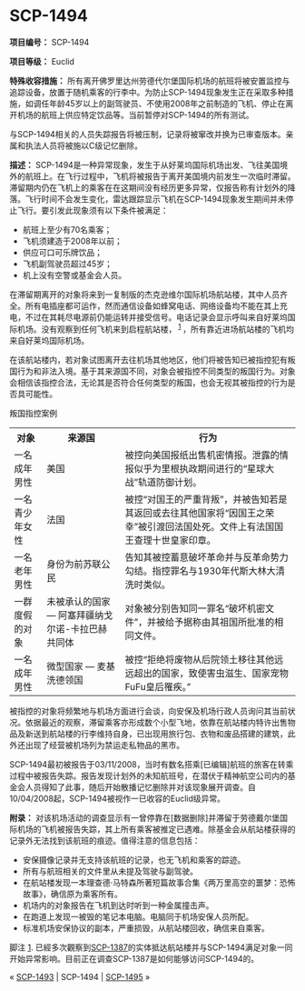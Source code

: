 # SCP-1494
                        


**项目编号：** SCP-1494

**项目等级：** Euclid

**特殊收容措施：** 所有离开佛罗里达州劳德代尔堡国际机场的航班将被安置监控与追踪设备，放置于随机乘客的行李中。为防止SCP-1494现象发生正在采取多种措施，如调任年龄45岁以上的副驾驶员、不使用2008年之前制造的飞机、停止在离开机场的航班上供应特定饮品等。当前暂停对SCP-1494的所有测试。

与SCP-1494相关的人员失踪报告将被压制，记录将被窜改并换为已审查版本。亲属和执法人员将被施以C级记忆删除。

**描述：** SCP-1494是一种异常现象，发生于从好莱坞国际机场出发、飞往美国境外的航班上。在飞行过程中，飞机将被报告于离开美国境内前发生一次临时滞留。滞留期内仍在飞机上的乘客在在这期间没有经历更多异常，仅报告称有计划外的降落。飞行时间不会发生变化，雷达跟踪显示飞机在SCP-1494现象发生期间并未停止飞行。要引发此现象须有以下条件被满足：

- 航班上至少有70名乘客；
- 飞机须建造于2008年以前；
- 供应可口可乐牌饮品；
- 飞机副驾驶员超过45岁；
- 机上没有空警或基金会人员。

在滞留期离开的对象将来到一复制版的杰克逊维尔国际机场航站楼，其中人员齐全。所有电插座都可运作，然而通信设备如蜂窝电话、网络设备均不能在其上充电，不过在其耗尽电源前仍能运转并接受信号。电话记录会显示呼叫来自好莱坞国际机场。没有观察到任何飞机来到启程航站楼，<sup class='footnoteref'>
 <a shape='rect' class='footnoteref' id='footnoteref-1' href='javascript:;' onclick='WIKIDOT.page.utils.scrollToReference(&apos;footnote-1&apos;)'>1</a>
</sup>，所有靠近进场航站楼的飞机均来自好莱坞国际机场。

在该航站楼内，若对象试图离开去往机场其他地区，他们将被告知已被指控犯有叛国行为和非法入境。基于其来源国不同，对象会被指控不同类型的叛国行为。对象会相信该指控合法，无论其是否符合任何类型的叛国，也会无视其被指控的行为是否具可能性。

叛国指控案例

<table class='wiki-content-table'>
 <tr>
  <th colspan='1' rowspan='1'>&#23545;&#35937;</th>
  <th colspan='1' rowspan='1'>&#26469;&#28304;&#22269;</th>
  <th colspan='1' rowspan='1'>&#34892;&#20026;</th>
 </tr>
 <tr>
  <td colspan='1' rowspan='1'>&#19968;&#21517;&#25104;&#24180;&#30007;&#24615;</td>
  <td colspan='1' rowspan='1'>&#32654;&#22269;</td>
  <td colspan='1' rowspan='1'>&#34987;&#25511;&#21521;&#32654;&#22269;&#25253;&#32440;&#20986;&#21806;&#26426;&#23494;&#24773;&#25253;&#12290;&#27844;&#38706;&#30340;&#24773;&#25253;&#20284;&#20046;&#20026;&#37324;&#26681;&#25191;&#25919;&#26399;&#38388;&#36827;&#34892;&#30340;&#8220;&#26143;&#29699;&#22823;&#25112;&#8221;&#36712;&#36947;&#38450;&#24481;&#35745;&#21010;&#12290;</td>
 </tr>
 <tr>
  <td colspan='1' rowspan='1'>&#19968;&#21517;&#38738;&#23569;&#24180;&#22899;&#24615;</td>
  <td colspan='1' rowspan='1'>&#27861;&#22269;</td>
  <td colspan='1' rowspan='1'>&#34987;&#25511;&#8220;&#23545;&#22269;&#29579;&#30340;&#20005;&#37325;&#32972;&#21467;&#8221;&#65292;&#24182;&#34987;&#21578;&#30693;&#33509;&#26159;&#20854;&#36820;&#22238;&#25110;&#21435;&#24448;&#20854;&#20182;&#22269;&#23478;&#23558;&#8220;&#22240;&#22269;&#29579;&#20043;&#33635;&#24184;&#8221;&#34987;&#24341;&#28193;&#22238;&#27861;&#22269;&#22788;&#27515;&#12290;&#25991;&#20214;&#19978;&#26377;&#27861;&#22269;&#22269;&#29579;&#26597;&#29702;&#21313;&#19990;&#30343;&#23478;&#21360;&#31456;&#12290;</td>
 </tr>
 <tr>
  <td colspan='1' rowspan='1'>&#19968;&#21517;&#32769;&#24180;&#30007;&#24615;</td>
  <td colspan='1' rowspan='1'>&#36523;&#20221;&#20026;&#21069;&#33487;&#32852;&#20844;&#27665;</td>
  <td colspan='1' rowspan='1'>&#21578;&#30693;&#20854;&#34987;&#25511;&#33988;&#24847;&#30772;&#22351;&#38761;&#21629;&#24182;&#19982;&#21453;&#38761;&#21629;&#21183;&#21147;&#21246;&#32467;&#12290;&#25351;&#25511;&#32618;&#21517;&#19982;1930&#24180;&#20195;&#26031;&#22823;&#26519;&#22823;&#28165;&#27927;&#26102;&#31867;&#20284;&#12290;</td>
 </tr>
 <tr>
  <td colspan='1' rowspan='1'>&#19968;&#32676;&#24230;&#20551;&#30340;&#23545;&#35937;</td>
  <td colspan='1' rowspan='1'>&#26410;&#34987;&#25215;&#35748;&#30340;&#22269;&#23478; &#8212; &#38463;&#22622;&#25308;&#30086;&#32435;&#25096;&#23572;&#35834;-&#21345;&#25289;&#24052;&#36203;&#20849;&#21516;&#20307;</td>
  <td colspan='1' rowspan='1'>&#23545;&#35937;&#34987;&#20998;&#21035;&#21578;&#30693;&#21516;&#19968;&#32618;&#21517;&#8220;&#30772;&#22351;&#26426;&#23494;&#25991;&#20214;&#8221;&#65292;&#24182;&#34987;&#32473;&#20104;&#25454;&#31216;&#30001;&#20854;&#31062;&#22269;&#25152;&#25209;&#20934;&#30340;&#30456;&#21516;&#25991;&#20214;&#12290;</td>
 </tr>
 <tr>
  <td colspan='1' rowspan='1'>&#19968;&#21517;&#25104;&#24180;&#30007;&#24615;</td>
  <td colspan='1' rowspan='1'>&#24494;&#22411;&#22269;&#23478; &#8212; &#40614;&#22522;&#27927;&#24503;&#39046;&#22269;</td>
  <td colspan='1' rowspan='1'>&#34987;&#25511;&#8220;&#25298;&#32477;&#23558;&#24223;&#29289;&#20174;&#21518;&#38498;&#39046;&#22303;&#31227;&#24448;&#20854;&#20182;&#36828;&#36828;&#36229;&#20986;&#30340;&#22269;&#23478;&#65292;&#33268;&#20351;&#23475;&#34411;&#28363;&#29983;&#12289;&#22269;&#23478;&#23456;&#29289;FuFu&#30343;&#21518;&#32633;&#30142;&#12290;&#8221;</td>
 </tr>
</table>
被指控的对象将频繁地与机场方面进行会谈，向安保及机场行政人员询问其当前状况。依据最近的观察，滞留乘客亦形成数个小型飞地，依靠在航站楼内特许出售物品及新送到航站楼的行李维持自身，已出现用旅行包、衣物和废品搭建的建筑，此外还出现了经营被机场列为禁运走私物品的黑市。

SCP-1494最初被报告于03/11/2008，当时有数名搭乘[已编辑]航班的旅客在转乘过程中被报告失踪。报告发现计划外的未知航班号，在潜伏于精神航空公司内的基金会人员得知了此事，随后开始散播记忆删除并对该现象展开调查。自10/04/2008起，SCP-1494被视作一已收容的Euclid级异常。

**附录：** 对该机场活动的调查显示有一曾停靠在[数据删除]并滞留于劳德戴尔堡国际机场的飞机被报告失踪，其上所有乘客被推定已遇难。除基金会从航站楼获得的记录外无法找到该航班的痕迹。值得注意的信息包括：

- 安保摄像记录并无支持该航班的记录，也无飞机和乘客的踪迹。
- 所有与航班相关的文件里从未提及驾驶与副驾驶。
- 在航站楼发现一本理查德·马特森所著短篇故事合集《两万里高空的噩梦：恐怖故事》，确信原为乘客所有。
- 机场内的对象报告在飞机到达时听到一种金属撞击声。
- 在跑道上发现一被毁的笔记本电脑。电脑同于机场安保人员所配。
- 标准机场安保协议的副本，严重损毁，从航站楼回收，确信来自乘客。


脚注
<a shape='rect' href='javascript:;' onclick='WIKIDOT.page.utils.scrollToReference(&apos;footnoteref-1&apos;)'>1</a>. 已經多次觀察到[SCP-1387](/scp-1387)的实体抵达航站楼并与SCP-1494满足对象一同开始异常影响。目前正在调查SCP-1387是如何能够访问SCP-1494的。



« <a shape='rect' class='newpage' href='/scp-1493'>SCP-1493</a> | SCP-1494 | <a shape='rect' class='newpage' href='/scp-1495'>SCP-1495</a> »





                    
